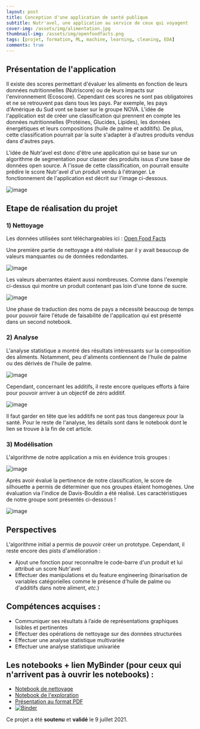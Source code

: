 ```yaml
---
layout: post
title: Conception d'une application de santé publique
subtitle: Nutr'avel, une application au service de ceux qui voyagent
cover-img: /assets/img/alimentation.jpg
thumbnail-img: /assets/img/openfoodfacts.png
tags: [projet, formation, ML, machine, learning, cleaning, EDA]
comments: true
---
```

## Présentation de l'application

Il existe des scores permettant d'évaluer les aliments en fonction de leurs données nutritionnelles (Nutriscore) ou de leurs impacts sur l'environnement (Ecoscore).
Cependant ces scores ne sont pas obligatoires et ne se retrouvent pas dans tous les pays. Par exemple, les pays d'Amérique du Sud vont se baser sur le groupe NOVA.
L'idée de l'application est de créer une classification qui prennent en compte les données nutritionnelles (Protéines, Glucides, Lipides), les données énergétiques et leurs compositions (huile de palme et additifs).
De plus, cette classification pourrait par la suite s'adapter à d'autres produits vendus dans d'autres pays.

L'idée de Nutr'avel est donc d'être une application qui se base sur un algorithme de segmentation pour classer des produits issus d'une base de données open source.
A l'issue de cette classification, on pourrait ensuite prédire le score Nutr'avel d'un produit vendu à l'étranger. Le fonctionnement de l'application est décrit sur l'image ci-dessous. 

![image](https://user-images.githubusercontent.com/64648386/125678022-65a8ebac-22ce-4da5-a305-2c3b33646d88.png)

## Etape de réalisation du projet

### 1) Nettoyage

Les données utilisées sont téléchargeables ici : [Open Food Facts](https://world.openfoodfacts.org/data)

Une première partie de nettoyage a été réalisée par il y avait beaucoup de valeurs manquantes ou de données redondantes.

![image](https://user-images.githubusercontent.com/64648386/128636530-fe377b02-5631-4d4d-90c9-99a1193b9122.png)

Les valeurs aberrantes étaient aussi nombreuses. Comme dans l'exemple ci-dessus qui montre un produit contenant pas loin d'une tonne de sucre.

![image](https://user-images.githubusercontent.com/64648386/128636561-7960ea1b-abb2-446b-bc10-66ae072081c3.png)


Une phase de traduction des noms de pays a nécessité beaucoup de temps pour pouvoir faire l'étude de faisabilité de l'application qui est présenté dans un second notebook. 

### 2) Analyse
L'analyse statistique a montré des résultats intéressants sur la composition des aliments. Notamment, peu d'aliments contiennent de l'huile de palme ou des dérivés de l'huile de palme.

![image](https://user-images.githubusercontent.com/64648386/128635944-0436412e-cc82-4878-9ba0-6cdf2818d68a.png)

Cependant, concernant les additifs, il reste encore quelques efforts à faire pour pouvoir arriver à un objectif de zéro additif. 

![image](https://user-images.githubusercontent.com/64648386/128635970-1d0703da-afc9-4732-8e20-88f6cc3586fc.png)

Il faut garder en tête que les additifs ne sont pas tous dangereux pour la santé. Pour le reste de l'analyse, les détails sont dans le notebook dont le lien se trouve à la fin de cet article.

### 3) Modélisation

L'algorithme de notre application a mis en évidence trois groupes :

![image](https://user-images.githubusercontent.com/64648386/128636086-dbe5e39f-5493-48a9-acbb-bc260a898da1.png)

Après avoir évalué la pertinence de notre classification, le score de silhouette a permis de déterminer que nos groupes étaient homogènes. Une évaluation via l'indice de Davis-Bouldin a été réalisé. Les caractéristiques de notre groupe sont présentés ci-dessous !

![image](https://user-images.githubusercontent.com/64648386/128636121-3fbdcb15-216f-4693-8df9-f1c9e1875d06.png)

## Perspectives

L'algorithme initial a permis de pouvoir créer un prototype. Cependant, il reste encore des pists d'amélioration : 
- Ajout une fonction pour reconnaître le code-barre d'un produit et lui attribué un score Nutr'avel
- Effectuer des manipulations et du feature engineering (binarisation de variables catégorielles comme le présence d'huile de palme ou d'additifs dans notre aliment, *etc.*)

## Compétences acquises : 

- Communiquer ses résultats à l’aide de représentations graphiques lisibles et pertinentes
- Effectuer des opérations de nettoyage sur des données structurées
- Effectuer une analyse statistique multivariée
- Effectuer une analyse statistique univariée

## Les notebooks + lien MyBinder (pour ceux qui n'arrivent pas à ouvrir les notebooks) : 
- [Notebook de nettoyage](https://github.com/Sylvariane/Concevez_une_app_au_service_de_la_sante_publique/blob/master/PSante_01_notebooknettoyage.ipynb)
- [Notebook de l'exploration](https://github.com/Sylvariane/Concevez_une_app_au_service_de_la_sante_publique/blob/master/PSante_02_notebookexploration.ipynb)
- [Présentation au format PDF](https://github.com/Sylvariane/Concevez_une_app_au_service_de_la_sante_publique/blob/master/PSante_03_presentation.pdf)
- [![Binder](https://mybinder.org/badge_logo.svg)](https://mybinder.org/v2/gh/Sylvariane/Concevez_une_app_au_service_de_la_sante_publique/HEAD)

Ce projet a été **soutenu** et **validé** le 9 juillet 2021. 
